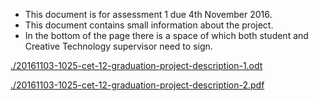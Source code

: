 * This document is for assessment 1 due 4th November 2016.
* This document contains small information about the project.
* In the bottom of the page there is a space of which both student and Creative Technology supervisor need to sign.

[./20161103-1025-cet-12-graduation-project-description-1.odt](./20161103-1025-cet-12-graduation-project-description-1.odt)

[./20161103-1025-cet-12-graduation-project-description-2.pdf](./20161103-1025-cet-12-graduation-project-description-2.pdf)